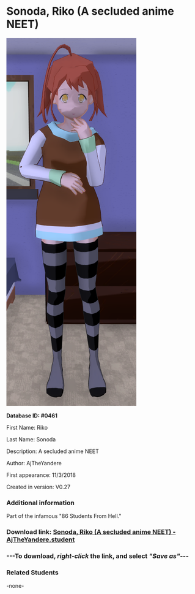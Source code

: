 # Sonoda, Riko (A secluded anime NEET)

<img src="../../Files/Images/Sonoda, Riko (A secluded anime NEET).png" title="Sonoda, Riko (A secluded anime NEET) - AjTheYandere">

**Database ID: #0461**

First Name: Riko

Last Name: Sonoda

Description: A secluded anime NEET

Author: AjTheYandere

First appearance: 11/3/2018

Created in version: V0.27

### Additional information

Part of the infamous "86 Students From Hell."

### Download link: <a href="https://raw.githubusercontent.com/Arbiter1223/Daigaku-Gurashi-Custom-Students/master/Files/Student%20Files/Sonoda%2C%20Riko%20(A%20secluded%20anime%20NEET)%20-%20AjTheYandere.student">Sonoda, Riko (A secluded anime NEET) - AjTheYandere.student</a>

### ---**To download, _right-click_ the link, and select _"Save as"_**---

### Related Students

-none-
